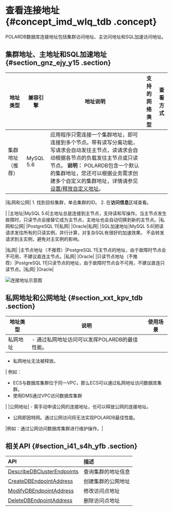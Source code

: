# 查看连接地址 {#concept_imd_wlq_tdb .concept}

POLARDB数据库连接地址包括集群访问地址、主访问地址和SQL加速访问地址。

## 集群地址、主地址和SQL加速地址 {#section_gnz_ejy_y15 .section}

|地址类型|兼容引擎|地址说明|支持的网络类型|查看方式|
|----|----|----|-------|----|
|集群地址（推荐）|MySQL 5.6|应用程序只需连接一个集群地址，即可连接到多个节点。带有读写分离功能，写请求会自动发往主节点，读请求会自动根据各节点的负载发往主节点或只读节点。 **说明：** POLARDB包含一个默认的集群地址，您还可以根据业务需求创建多个自定义的集群地址，详情请参见[设置/释放自定义地址](../../../../cn.zh-CN/用户指南/集群管理/设置__释放自定义集群地址.md#)。

 |私网和公网| 1.  找到目标集群，单击集群的ID。
2.  在**访问信息**区域查看。

 |
|主地址|MySQL 5.6|主地址总是连接到主节点，支持读和写操作。当主节点发生故障时，只读节点会接替它成为主节点，主地址也会自动切换到新的主节点。|私网和公网|
|PostgreSQL 11|私网|
|Oracle|私网|
|SQL加速地址|MySQL 5.6|把读请求发往所有的只读实例，并行计算，对复杂SQL有很好的加速效果。 不会转发请求到主实例，避免对主实例的影响。

 |私网|
|主节点地址（不推荐）|PostgreSQL 11|主节点的地址，由于故障时节点会不可用，不建议直连主节点。|私网|
|Oracle|
|只读节点地址（不推荐）|PostgreSQL 11|只读节点的地址，由于故障时节点会不可用，不建议直连只读节点。|私网|
|Oracle|

![连接地址示意图](http://static-aliyun-doc.oss-cn-hangzhou.aliyuncs.com/assets/img/3018/155736880245542_zh-CN.png)

## 私网地址和公网地址 {#section_xxt_kpv_tdb .section}

|地址类型|说明|使用场景|
|----|--|----|
|私网地址| -   通过私网地址访问可以发挥POLARDB的最佳性能。
-   私网地址无法被释放。

 | 例如：

 -   ECS与数据库集群位于同一VPC，那么ECS可以通过私网地址访问数据库集群。
-   使用DMS通过VPC访问数据库集群

 |
|公网地址| -   需手动申请公网的连接地址，也可以释放公网的连接地址。
-   公网即因特网。通过公网访问将无法实现POLARDB最佳性能。

 |例如：通过公网访问数据库集群进行维护操作。|

## 相关API {#section_i41_s4h_yfb .section}

|API|描述|
|:--|:-|
|[DescribeDBClusterEndpoints](cn.zh-CN/API参考/访问地址/DescribeDBClusterEndpoints.md#)|查询集群的地址信息|
|[CreateDBEndpointAddress](cn.zh-CN/API参考/访问地址/CreateDBEndpointAddress.md#)|创建集群的公网地址|
|[ModifyDBEndpointAddress](cn.zh-CN/API参考/访问地址/ModifyDBEndpointAddress.md#)|修改访问点地址|
|[DeleteDBEndpointAddress](cn.zh-CN/API参考/访问地址/DeleteDBEndpointAddress.md#)|删除访问点地址|

